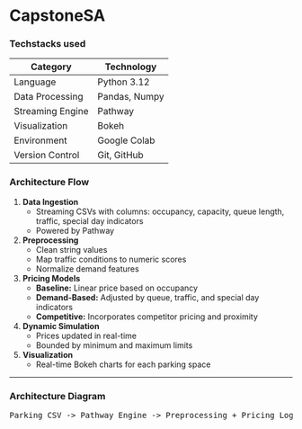 # CapstoneSA
<h3> Techstacks used </h3> 
<table>
  <thead>
    <tr>
      <th>Category</th>
      <th>Technology</th>
    </tr>
  </thead>
  <tbody>
    <tr>
      <td>Language</td>
      <td>Python 3.12</td>
    </tr>
    <tr>
      <td>Data Processing</td>
      <td>Pandas, Numpy</td>
    </tr>
    <tr>
      <td>Streaming Engine</td>
      <td>Pathway</td>
    </tr>
    <tr>
      <td>Visualization</td>
      <td>Bokeh</td>
    </tr>
    <tr>
      <td>Environment</td>
      <td>Google Colab</td>
    </tr>
    <tr>
      <td>Version Control</td>
      <td>Git, GitHub</td>
    </tr>
  </tbody>
</table>
<h3>Architecture Flow</h3>

<ol>
  <li><strong> Data Ingestion</strong><br>
    <ul>
      <li>Streaming CSVs with columns: occupancy, capacity, queue length, traffic, special day indicators</li>
      <li>Powered by Pathway</li>
    </ul>
  </li>
  <li><strong> Preprocessing</strong><br>
    <ul>
      <li>Clean string values</li>
      <li>Map traffic conditions to numeric scores</li>
      <li>Normalize demand features</li>
    </ul>
  </li>
  <li><strong> Pricing Models</strong><br>
    <ul>
      <li><strong>Baseline:</strong> Linear price based on occupancy</li>
      <li><strong>Demand-Based:</strong> Adjusted by queue, traffic, and special day indicators</li>
      <li><strong>Competitive:</strong> Incorporates competitor pricing and proximity</li>
    </ul>
  </li>
  <li><strong> Dynamic Simulation</strong><br>
    <ul>
      <li>Prices updated in real-time</li>
      <li>Bounded by minimum and maximum limits</li>
    </ul>
  </li>
  <li><strong> Visualization</strong><br>
    <ul>
      <li>Real-time Bokeh charts for each parking space</li>
    </ul>
  </li>
</ol>

---
<h3>Architecture Diagram</h3>

<pre>
Parking CSV -> Pathway Engine -> Preprocessing + Pricing Logic -> Bokeh Visuals
</pre>

